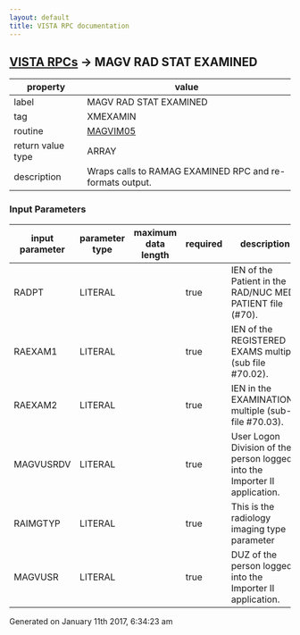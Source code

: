 ```yaml
---
layout: default
title: VISTA RPC documentation
---
```




## [VISTA RPCs](TableOfContent.md) &#8594; MAGV RAD STAT EXAMINED 

 property | value 
--- | --- 
 label | MAGV RAD STAT EXAMINED
 tag | XMEXAMIN
 routine | [MAGVIM05](http://code.osehra.org/dox/Routine_MAGVIM05_source.html)
 return value type | ARRAY
 description | Wraps calls to RAMAG EXAMINED RPC and re-formats output.

### Input Parameters

| input parameter | parameter type | maximum data length | required | description | 
| --- | --- | --- | --- | --- | 
| RADPT | LITERAL |  | true | IEN of the Patient in the RAD/NUC MED PATIENT file (#70). | 
| RAEXAM1 | LITERAL |  | true | IEN of the REGISTERED EXAMS multiple (sub file #70.02). | 
| RAEXAM2 | LITERAL |  | true | IEN in the EXAMINATIONS multiple (sub-file #70.03). | 
| MAGVUSRDV | LITERAL |  | true | User Logon Division of the person logged into the Importer II application. | 
| RAIMGTYP | LITERAL |  | true | This is the radiology imaging type parameter | 
| MAGVUSR | LITERAL |  | true | DUZ of the person logged into the Importer II application. | 




Generated on January 11th 2017, 6:34:23 am